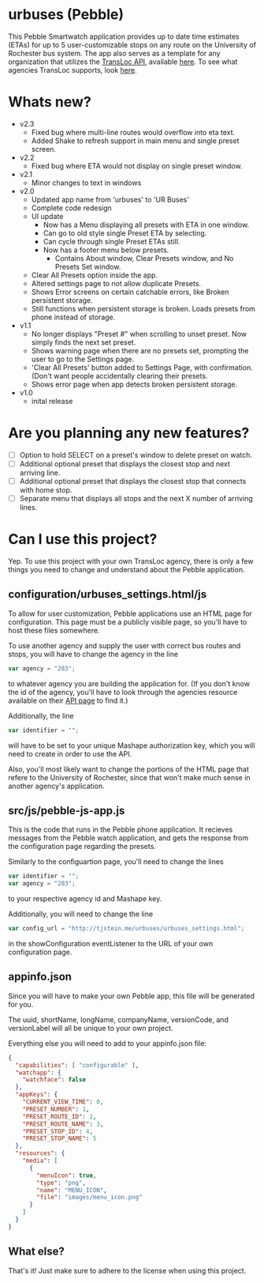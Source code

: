 # urbuses (Pebble)

This Pebble Smartwatch application provides up to date time estimates (ETAs) for up to 5 user-customizable stops on any route on the University of Rochester bus system. The app also serves as a template for any organization that utilizes the [TransLoc API](http://transloc.com/), available [here](https://www.mashape.com/transloc/openapi-1-2#!documentation). To see what agencies TransLoc supports, look [here](http://transloc.com/agencies/).

# Whats new?
* v2.3
  * Fixed bug where multi-line routes would overflow into eta text.
  * Added Shake to refresh support in main menu and single preset screen.
* v2.2
  * Fixed bug where ETA would not display on single preset window.
* v2.1
  * Minor changes to text in windows
* v2.0
  * Updated app name from 'urbuses' to 'UR Buses'
  * Complete code redesign
  * UI update
    * Now has a Menu displaying all presets with ETA in one window.
    * Can go to old style single Preset ETA by selecting.
    * Can cycle through single Preset ETAs still.
    * Now has a footer menu below presets.
      * Contains About window, Clear Presets window, and No Presets Set window.
  * Clear All Presets option inside the app.
  * Altered settings page to not allow duplicate Presets.
  * Shows Error screens on certain catchable errors, like Broken persistent storage.
  * Still functions when persistent storage is broken. Loads presets from phone instead of storage.
* v1.1
  * No longer displays "Preset #" when scrolling to unset preset. Now simply finds the next set preset.
  * Shows warning page when there are no presets set, prompting the user to go to the Settings page.
  * 'Clear All Presets' button added to Settings Page, with confirmation. (Don't want people accidentally clearing their presets.
  * Shows error page when app detects broken persistent storage.
* v1.0
  * inital release

# Are you planning any new features?
- [ ] Option to hold SELECT on a preset's window to delete preset on watch.
- [ ] Additional optional preset that displays the closest stop and next arriving line.
- [ ] Additional optional preset that displays the closest stop that connects with home stop.
- [ ] Separate menu that displays all stops and the next X number of arriving lines.

# Can I use this project?
Yep. To use this project with your own TransLoc agency, there is only a few things you need to change and understand about the Pebble application.
## configuration/urbuses_settings.html/js
To allow for user customization, Pebble applications use an HTML page for configuration. This page must be a publicly visible page, so you'll have to host these files somewhere.

To use another agency and supply the user with correct bus routes and stops, you will have to change the agency in the line
```javascript
var agency = "283";
```
to whatever agency you are building the application for. (If you don't know the id of the agency, you'll have to look through the agencies resource available on their [API page](https://www.mashape.com/transloc/openapi-1-2) to find it.)

Additionally, the line
```javascript
var identifier = "";
```
will have to be set to your unique Mashape authorization key, which you will need to create in order to use the API.

Also, you'll most likely want to change the portions of the HTML page that refere to the University of Rochester, since that won't make much sense in another agency's application.
## src/js/pebble-js-app.js
This is the code that runs in the Pebble phone application. It recieves messages from the Pebble watch application, and gets the response from the configuration page regarding the presets.

Similarly to the configuartion page, you'll need to change the lines
```javascript
var identifier = "";
var agency = "283";
```
to your respective agency id and Mashape key.

Additionally, you will need to change the line 
```javascript
var config_url = "http://tjstein.me/urbuses/urbuses_settings.html";
```
in the showConfiguration eventListener to the URL of your own configuration page.
## appinfo.json
Since you will have to make your own Pebble app, this file will be generated for you. 

The uuid, shortName, longName, companyName, versionCode, and versionLabel will all be unique to your own project.

Everything else you will need to add to your appinfo.json file:
```json
{
  "capabilities": [ "configurable" ],
  "watchapp": {
    "watchface": false
  },
  "appKeys": {
    "CURRENT_VIEW_TIME": 0,
    "PRESET_NUMBER": 1,
    "PRESET_ROUTE_ID": 2,
    "PRESET_ROUTE_NAME": 3,
    "PRESET_STOP_ID": 4,
    "PRESET_STOP_NAME": 5
  },
  "resources": {
    "media": [
      {
        "menuIcon": true,
        "type": "png",
        "name": "MENU_ICON",
        "file": "images/menu_icon.png"
      }
    ]
  }
}
```
## What else?
That's it! Just make sure to adhere to the license when using this project. 
